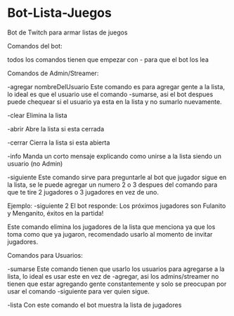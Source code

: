 # Bot-Lista-Juegos
Bot de Twitch para armar listas de juegos

Comandos del bot:

todos los comandos tienen que empezar con - para que el bot los lea

Comandos de Admin/Streamer:

-agregar nombreDelUsuario
Este comando es para agregar gente a la lista, lo ideal es que el usuario use el comando -sumarse, asi el bot despues puede chequear si el usuario ya esta en la lista y no sumarlo nuevamente.

-clear
Elimina la lista 

-abrir
Abre la lista si esta cerrada

-cerrar 
Cierra la lista si esta abierta

-info
Manda un corto mensaje explicando como unirse a la lista siendo un usuario (no Admin)

-siguiente
Este comando sirve para preguntarle al bot que jugador sigue en la lista, se le puede agregar un numero 2 o 3 despues del comando para que te tire 2 jugadores o 3 jugadores en vez de uno. 

Ejemplo: -siguiente 2
El bot responde: Los próximos jugadores son Fulanito y Menganito, éxitos en la partida!

Este comando elimina los jugadores de la lista que menciona ya que los toma como que ya jugaron, recomendado usarlo al momento de invitar jugadores.

Comandos para Usuarios:

-sumarse 
Este comando tienen que usarlo los usuarios para agregarse a la lista, lo ideal es usar este en vez de -agregar, asi los admins/streamer no tienen que estar agregando gente constantemente y solo se preocupan por usar el comando -siguiente para ver quien sigue.

-lista
Con este comando el bot muestra la lista de jugadores 
